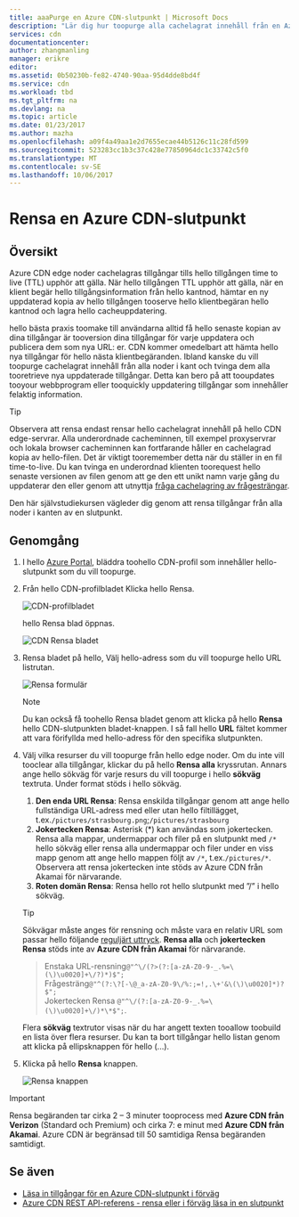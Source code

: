 ```yaml
---
title: aaaPurge en Azure CDN-slutpunkt | Microsoft Docs
description: "Lär dig hur toopurge alla cachelagrat innehåll från en Azure CDN-slutpunkt."
services: cdn
documentationcenter: 
author: zhangmanling
manager: erikre
editor: 
ms.assetid: 0b50230b-fe82-4740-90aa-95d4dde8bd4f
ms.service: cdn
ms.workload: tbd
ms.tgt_pltfrm: na
ms.devlang: na
ms.topic: article
ms.date: 01/23/2017
ms.author: mazha
ms.openlocfilehash: a09f4a49aa1e2d7655ecae44b5126c11c28fd599
ms.sourcegitcommit: 523283cc1b3c37c428e77850964dc1c33742c5f0
ms.translationtype: MT
ms.contentlocale: sv-SE
ms.lasthandoff: 10/06/2017
---
```

# <a name="purge-an-azure-cdn-endpoint"></a>Rensa en Azure CDN-slutpunkt
## <a name="overview"></a>Översikt
Azure CDN edge noder cachelagras tillgångar tills hello tillgången time to live (TTL) upphör att gälla.  När hello tillgången TTL upphör att gälla, när en klient begär hello tillgångsinformation från hello kantnod, hämtar en ny uppdaterad kopia av hello tillgången tooserve hello klientbegäran hello kantnod och lagra hello cacheuppdatering.

hello bästa praxis toomake till användarna alltid få hello senaste kopian av dina tillgångar är tooversion dina tillgångar för varje uppdatera och publicera dem som nya URL: er.  CDN kommer omedelbart att hämta hello nya tillgångar för hello nästa klientbegäranden.  Ibland kanske du vill toopurge cachelagrat innehåll från alla noder i kant och tvinga dem alla tooretrieve nya uppdaterade tillgångar.  Detta kan bero på att tooupdates tooyour webbprogram eller tooquickly uppdatering tillgångar som innehåller felaktig information.

> [!TIP]
> Observera att rensa endast rensar hello cachelagrat innehåll på hello CDN edge-servrar.  Alla underordnade cacheminnen, till exempel proxyservrar och lokala browser cacheminnen kan fortfarande håller en cachelagrad kopia av hello-filen.  Det är viktigt tooremember detta när du ställer in en fil time-to-live.  Du kan tvinga en underordnad klienten toorequest hello senaste versionen av filen genom att ge den ett unikt namn varje gång du uppdaterar den eller genom att utnyttja [fråga cachelagring av frågesträngar](cdn-query-string.md).  
> 
> 

Den här självstudiekursen vägleder dig genom att rensa tillgångar från alla noder i kanten av en slutpunkt.

## <a name="walkthrough"></a>Genomgång
1. I hello [Azure Portal](https://portal.azure.com), bläddra toohello CDN-profil som innehåller hello-slutpunkt som du vill toopurge.
2. Från hello CDN-profilbladet Klicka hello Rensa.
   
    ![CDN-profilbladet](./media/cdn-purge-endpoint/cdn-profile-blade.png)
   
    hello Rensa blad öppnas.
   
    ![CDN Rensa bladet](./media/cdn-purge-endpoint/cdn-purge-blade.png)
3. Rensa bladet på hello, Välj hello-adress som du vill toopurge hello URL listrutan.
   
    ![Rensa formulär](./media/cdn-purge-endpoint/cdn-purge-form.png)
   
   > [!NOTE]
   > Du kan också få toohello Rensa bladet genom att klicka på hello **Rensa** hello CDN-slutpunkten bladet-knappen.  I så fall hello **URL** fältet kommer att vara förifyllda med hello-adress för den specifika slutpunkten.
   > 
   > 
4. Välj vilka resurser du vill toopurge från hello edge noder.  Om du inte vill tooclear alla tillgångar, klickar du på hello **Rensa alla** kryssrutan.  Annars ange hello sökväg för varje resurs du vill toopurge i hello **sökväg** textruta. Under format stöds i hello sökväg.
    1. **Den enda URL Rensa**: Rensa enskilda tillgångar genom att ange hello fullständiga URL-adress med eller utan hello filtillägget, t.ex.`/pictures/strasbourg.png`;`/pictures/strasbourg`
    2. **Jokertecken Rensa**: Asterisk (\*) kan användas som jokertecken. Rensa alla mappar, undermappar och filer på en slutpunkt med `/*` hello sökväg eller rensa alla undermappar och filer under en viss mapp genom att ange hello mappen följt av `/*`, t.ex.`/pictures/*`.  Observera att rensa jokertecken inte stöds av Azure CDN från Akamai för närvarande. 
    3. **Roten domän Rensa**: Rensa hello rot hello slutpunkt med ”/” i hello sökväg.
   
   > [!TIP]
   > Sökvägar måste anges för rensning och måste vara en relativ URL som passar hello följande [reguljärt uttryck](https://msdn.microsoft.com/library/az24scfc.aspx). **Rensa alla** och **jokertecken Rensa** stöds inte av **Azure CDN från Akamai** för närvarande.
   > > Enstaka URL-rensning`@"^\/(?>(?:[a-zA-Z0-9-_.%=\(\)\u0020]+\/?)*)$";`  
   > > Frågesträng`@"^(?:\?[-\@_a-zA-Z0-9\/%:;=!,.\+'&\(\)\u0020]*)?$";`  
   > > Jokertecken Rensa `@"^\/(?:[a-zA-Z0-9-_.%=\(\)\u0020]+\/)*\*$";`. 
   > 
   > Flera **sökväg** textrutor visas när du har angett texten tooallow toobuild en lista över flera resurser.  Du kan ta bort tillgångar hello listan genom att klicka på ellipsknappen för hello (...).
   > 
5. Klicka på hello **Rensa** knappen.
   
    ![Rensa knappen](./media/cdn-purge-endpoint/cdn-purge-button.png)

> [!IMPORTANT]
> Rensa begäranden tar cirka 2 – 3 minuter tooprocess med **Azure CDN från Verizon** (Standard och Premium) och cirka 7: e minut med **Azure CDN från Akamai**.  Azure CDN är begränsad till 50 samtidiga Rensa begäranden samtidigt. 
> 
> 

## <a name="see-also"></a>Se även
* [Läsa in tillgångar för en Azure CDN-slutpunkt i förväg](cdn-preload-endpoint.md)
* [Azure CDN REST API-referens - rensa eller i förväg läsa in en slutpunkt](https://msdn.microsoft.com/library/mt634451.aspx)

